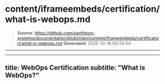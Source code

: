 # content/iframeembeds/certification/what-is-webops.md

> **Source**: https://github.com/pantheon-systems/documentation/blob/main/content/iframeembeds/certification/what-is-webops.md
> **Generated**: 2025-10-18 00:24:54

---

---
title: WebOps Certification
subtitle: "What is WebOps?"
---

<Partial file="certification-guide/what-is-webops.md" />
